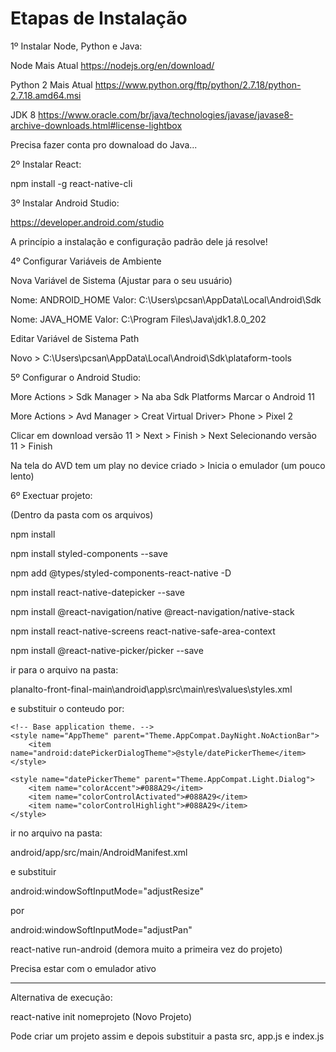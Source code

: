 # Etapas de Instalação
 
1º Instalar Node, Python e Java: 

Node Mais Atual
https://nodejs.org/en/download/

Python 2 Mais Atual
https://www.python.org/ftp/python/2.7.18/python-2.7.18.amd64.msi

JDK 8
https://www.oracle.com/br/java/technologies/javase/javase8-archive-downloads.html#license-lightbox

Precisa fazer conta pro downaload do Java...

2º Instalar React: 

npm install -g react-native-cli

3º Instalar Android Studio:

https://developer.android.com/studio

A princípio a instalação e configuração padrão dele já resolve!

4º Configurar Variáveis de Ambiente

Nova Variável de Sistema (Ajustar para o seu usuário)

Nome: ANDROID_HOME 
Valor: C:\Users\pcsan\AppData\Local\Android\Sdk

Nome: JAVA_HOME
Valor: C:\Program Files\Java\jdk1.8.0_202

Editar Variável de Sistema Path 

Novo > C:\Users\pcsan\AppData\Local\Android\Sdk\plataform-tools

5º Configurar o Android Studio:

More Actions > Sdk Manager > Na aba Sdk Platforms Marcar o Android 11

More Actions > Avd Manager > Creat Virtual Driver> Phone > Pixel 2

Clicar em download versão 11 > Next > Finish > Next Selecionando versão 11 > Finish

Na tela do AVD tem um play no device criado > Inicia o emulador (um pouco lento)

6º Exectuar projeto:

(Dentro da pasta com os arquivos)

npm install

npm install styled-components --save

npm add @types/styled-components-react-native -D

npm install react-native-datepicker --save

npm install @react-navigation/native @react-navigation/native-stack

npm install react-native-screens react-native-safe-area-context

npm install @react-native-picker/picker --save

ir para o arquivo na pasta:

planalto-front-final-main\android\app\src\main\res\values\styles.xml

e substituir o conteudo por:

<resources>

    <!-- Base application theme. -->
    <style name="AppTheme" parent="Theme.AppCompat.DayNight.NoActionBar">
        <item name="android:datePickerDialogTheme">@style/datePickerTheme</item>
    </style>

    <style name="datePickerTheme" parent="Theme.AppCompat.Light.Dialog">
        <item name="colorAccent">#088A29</item>
        <item name="colorControlActivated">#088A29</item>
        <item name="colorControlHighlight">#088A29</item>
    </style>

</resources>

ir no arquivo na pasta:

android/app/src/main/AndroidManifest.xml

e substituir

android:windowSoftInputMode="adjustResize"

por

android:windowSoftInputMode="adjustPan"

react-native run-android (demora muito a primeira vez do projeto)

Precisa estar com o emulador ativo

----

Alternativa de execução:

react-native init nomeprojeto (Novo Projeto)

Pode criar um projeto assim e depois substituir a pasta src, app.js e index.js
